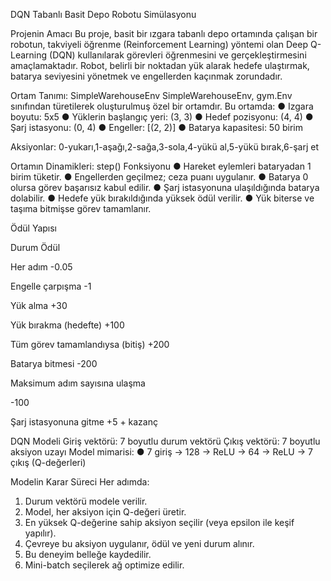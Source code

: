 DQN Tabanlı Basit Depo Robotu Simülasyonu

Projenin Amacı
Bu proje, basit bir ızgara tabanlı depo ortamında çalışan bir robotun, takviyeli
öğrenme (Reinforcement Learning) yöntemi olan Deep Q-Learning (DQN)
kullanılarak görevleri öğrenmesini ve gerçekleştirmesini amaçlamaktadır. Robot,
belirli bir noktadan yük alarak hedefe ulaştırmak, batarya seviyesini yönetmek ve
engellerden kaçınmak zorundadır.




Ortam Tanımı: SimpleWarehouseEnv
SimpleWarehouseEnv, gym.Env sınıfından türetilerek oluşturulmuş özel bir ortamdır.
Bu ortamda:
● Izgara boyutu: 5x5
● Yüklerin başlangıç yeri: (3, 3)
● Hedef pozisyonu: (4, 4)
● Şarj istasyonu: (0, 4)
● Engeller: [(2, 2)]
● Batarya kapasitesi: 50 birim




Aksiyonlar: 0-yukarı,1-aşağı,2-sağa,3-sola,4-yükü al,5-yükü bırak,6-şarj et




Ortamın Dinamikleri: step() Fonksiyonu
● Hareket eylemleri bataryadan 1 birim tüketir.
● Engellerden geçilmez; ceza puanı uygulanır.
● Batarya 0 olursa görev başarısız kabul edilir.
● Şarj istasyonuna ulaşıldığında batarya dolabilir.
● Hedefe yük bırakıldığında yüksek ödül verilir.
● Yük biterse ve taşıma bitmişse görev tamamlanır.



Ödül Yapısı

Durum Ödül

Her adım -0.05

Engelle çarpışma -1

Yük alma +30

Yük bırakma (hedefte) +100

Tüm görev tamamlandıysa (bitiş) +200

Batarya bitmesi -200

Maksimum adım sayısına
ulaşma

-100

Şarj istasyonuna gitme +5 +
kazanç



DQN Modeli
Giriş vektörü: 7 boyutlu durum vektörü
Çıkış vektörü: 7 boyutlu aksiyon uzayı
Model mimarisi:
● 7 giriş → 128 → ReLU → 64 → ReLU → 7 çıkış (Q-değerleri)




Modelin Karar Süreci
Her adımda:
1. Durum vektörü modele verilir.
2. Model, her aksiyon için Q-değeri üretir.
3. En yüksek Q-değerine sahip aksiyon seçilir (veya epsilon ile keşif yapılır).
4. Çevreye bu aksiyon uygulanır, ödül ve yeni durum alınır.
5. Bu deneyim belleğe kaydedilir.
6. Mini-batch seçilerek ağ optimize edilir.
